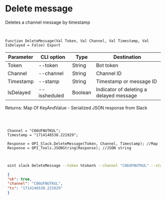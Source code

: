 ﻿---
sidebar_position: 4
---

# Delete message
 Deletes a channel message by timestamp


<br/>


`Function DeleteMessage(Val Token, Val Channel, Val Timestamp, Val IsDelayed = False) Export`

 | Parameter | CLI option | Type | Destination |
 |-|-|-|-|
 | Token | --token | String | Bot token |
 | Channel | --channel | String | Channel ID |
 | Timestamp | --stamp | String | Timestamp or message ID |
 | IsDelayed | --issheduled | Boolean | Indicator of deleting a delayed message |

 
 Returns: Map Of KeyAndValue - Serialized JSON response from Slack

<br/>




```bsl title="Code example"
 
 Channel = "C06UFNUTKUL";
 Timestamp = "1714146538.221929";
 
 Response = OPI_Slack.DeleteMessage(Token, Channel, Timestamp); //Map
 Response = OPI_Tools.JSONString(Response); //JSON string
 
```
	


```sh title="CLI command example"
 
 oint slack DeleteMessage --token %token% --channel "C06UFNUTKUL" --stamp "1714146538.221929" --issheduled %issheduled%

```

```json title="Result"
 {
 "ok": true,
 "channel": "C06UFNUTKUL",
 "ts": "1714146538.221929"
 }
```
